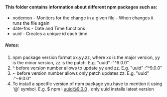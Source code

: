 #### This folder contains information about different npm packages such as:

* nodemon - Monitors for the change in a given file - When changes it runs the file again
* date-fns - Date and Time functions
* uuid - Creates a unique id each time

##### Notes:
1. npm package version format xx.yy.zz, where xx is the major version, yy is the minor version, zz is the patch. E.g. "uuid" :"^9.0.0"
2. ^ before version number allows to update yy and zz. E.g. "uuid" :"^9.0.0"
3. ~ before version number allows only patch updates zz. E.g. "uuid" :"~9.0.0"
4. To install a specific version of npm package you have to mention it using '@' symbol. E.g. $ npm i uuid@9.0.0 , only uuid installs latest version